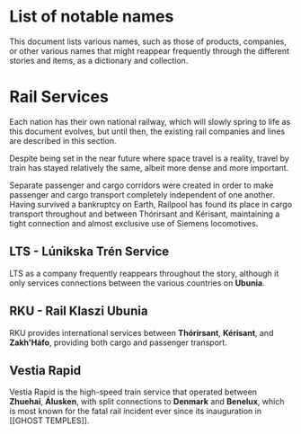 # List of notable names
This document lists various names, such as those of products, companies, or other various names that might reappear frequently through the different stories and items, as a dictionary and collection.

# Rail Services
Each nation has their own national railway, which will slowly spring to life as this document evolves, but until then, the existing rail companies and lines are described in this section. 

Despite being set in the near future where space travel is a reality, travel by train has stayed relatively the same, albeit more dense and more important.  
  
Separate passenger and cargo corridors were created in order to make passenger and cargo transport completely independent of one another. Having survived a bankruptcy on Earth, Railpool has found its place in cargo transport throughout and between Thórirsant and Kérisant, maintaining a tight connection and almost exclusive use of Siemens locomotives.
## LTS - Lúnikska Trén Service
LTS as a company frequently reappears throughout the story, although it only services connections between the various countries on **Ubunia**. 

## RKU - Rail Klaszi Ubunia
RKU provides international services between **Thórirsant**, **Kérisant**, and **Zakh'Háfo**, providing both cargo and passenger transport.

## Vestia Rapid
Vestia Rapid is the high-speed train service that operated between **Zhuehai**, **Álusken**, with split connections to **Denmark** and **Benelux**, which is most known for the fatal rail incident ever since its inauguration in [[GHOST TEMPLES]]. 